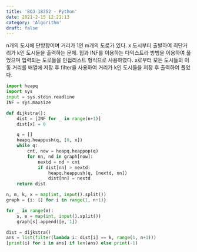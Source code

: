 ```yaml
---
title: 'BOJ-18352 - Python'
date: 2021-2-15 12:21:13
category: 'Algorithm'
draft: false
---
```


n개의 도시에 단방향이며 거리가 1인 m개의 도로가 있다. x 도시부터 출발하여 최단거리가 k인 도시들을 출력하는 문제. 힙과 INF를 이용하는 다익스트라 방법을 이용하여 풀었으며 입력되는 도로들을 인접리스트 형식으로 사용하였다. x로부터 모든 도시들의 이동 거리를 배열에 저장 후 filter을 사용하여 거리가 k인 도시들을 저장 후 출력하여 풀었다.

```python
import heapq
import sys
input = sys.stdin.readline
INF = sys.maxsize

def dijkstra():
    dist = [INF for _ in range(n+1)]
    dist[x] = 0

    q = []
    heapq.heappush(q, [0, x])
    while q:
        cnt, now = heapq.heappop(q)
        for nn, nd in graph[now]:
            nextd = nd + cnt
            if dist[nn] > nextd:
                heapq.heappush(q, [nextd, nn])
                dist[nn] = nextd
    return dist

n, m, k, x = map(int, input().split())
graph = {i: [] for i in range(1, n+1)}

for _ in range(m):
    s, e = map(int, input().split())
    graph[s].append([e, 1])

dist = dijkstra()
ans = list(filter(lambda i: dist[i] == k, range(1, n+1)))
[print(i) for i in ans] if len(ans) else print(-1)

```

